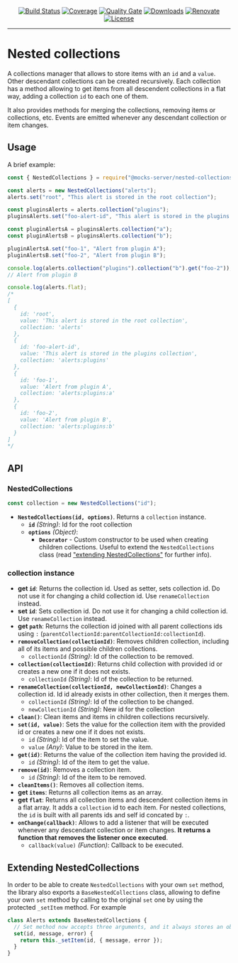 <p align="center">
  <a href="https://github.com/mocks-server/main/actions?query=workflow%3Abuild+branch%3Amaster"><img src="https://github.com/mocks-server/main/workflows/build/badge.svg?branch=master" alt="Build Status"></a>
  <a href="https://codecov.io/gh/mocks-server/main"><img src="https://codecov.io/gh/mocks-server/main/branch/master/graph/badge.svg?token=2S8ZR55AJV" alt="Coverage"></a>
  <a href="https://sonarcloud.io/project/overview?id=mocks-server_main_nested-collections"><img src="https://sonarcloud.io/api/project_badges/measure?project=mocks-server_main_nested-collections&metric=alert_status" alt="Quality Gate"></a>
  <a href="https://www.npmjs.com/package/@mocks-server/nested-collections"><img src="https://img.shields.io/npm/dm/@mocks-server/nested-collections.svg" alt="Downloads"></a>
  <a href="https://renovatebot.com"><img src="https://img.shields.io/badge/renovate-enabled-brightgreen.svg" alt="Renovate"></a>
  <a href="https://github.com/mocks-server/main/blob/master/packages/nested-collections/LICENSE"><img src="https://img.shields.io/npm/l/@mocks-server/nested-collections.svg" alt="License"></a>
</p>

---

# Nested collections

A collections manager that allows to store items with an `id` and a `value`. Other descendant collections can be created recursively. Each collection has a method allowing to get items from all descendent collections in a flat way, adding a collection `id` to each one of them.

It also provides methods for merging the collections, removing items or collections, etc. Events are emitted whenever any descendant collection or item changes.

## Usage

A brief example:

```js
const { NestedCollections } = require("@mocks-server/nested-collections");

const alerts = new NestedCollections("alerts");
alerts.set("root", "This alert is stored in the root collection");

const pluginsAlerts = alerts.collection("plugins");
pluginsAlerts.set("foo-alert-id", "This alert is stored in the plugins collection");

const pluginAlertsA = pluginsAlerts.collection("a");
const pluginAlertsB = pluginsAlerts.collection("b");

pluginAlertsA.set("foo-1", "Alert from plugin A");
pluginAlertsB.set("foo-2", "Alert from plugin B");

console.log(alerts.collection("plugins").collection("b").get("foo-2"));
// Alert from plugin B

console.log(alerts.flat);
/*
[
  {
    id: 'root',
    value: 'This alert is stored in the root collection',
    collection: 'alerts'
  },
  {
    id: 'foo-alert-id',
    value: 'This alert is stored in the plugins collection',
    collection: 'alerts:plugins'
  },
  {
    id: 'foo-1',
    value: 'Alert from plugin A',
    collection: 'alerts:plugins:a'
  },
  {
    id: 'foo-2',
    value: 'Alert from plugin B',
    collection: 'alerts:plugins:b'
  }
]
*/
```

## API

### NestedCollections

```js
const collection = new NestedCollections("id");
``` 

* __`NestedCollections(id, options)`__. Returns a `collection` instance.
  * __`id`__ _(String)_: Id for the root collection
  * __`options`__ _(Object)_:
    * __`Decorator`__ - Custom constructor to be used when creating children collections. Useful to extend the `NestedCollections` class (read ["extending NestedCollections"](#extending-collection) for further info).

### collection instance

* __get `id`__: Returns the collection id. Used as setter, sets collection id. Do not use it for changing a child collection id. Use `renameCollection` instead.
* __set `id`__: Sets collection id. Do not use it for changing a child collection id. Use `renameCollection` instead.
* __get `path`__: Returns the collection id joined with all parent collections ids using `:` (`parentCollectionId:parentCollectionId:collectionId`).
* __`removeCollection(collectionId)`__: Removes children collection, including all of its items and possible children collections.
  * `collectionId` _(String)_: Id of the collection to be removed.
* __`collection(collectionId)`__: Returns child collection with provided id or creates a new one if it does not exists.
  * `collectionId` _(String)_: Id of the collection to be returned.
* __`renameCollection(collectionId, newCollectionId)`__: Changes a collection id. Id id already exists in other collection, then it merges them.
  * `collectionId` _(String)_: Id of the collection to be changed.
  * `newCollectionId` _(String)_: New id for the collection
* __`clean()`__: Clean items and items in children collections recursively.
* __`set(id, value)`__: Sets the value for the collection item with the provided id or creates a new one if it does not exists.
  * `id` _(String)_: Id of the item to set the value.
  * `value` _(Any)_: Value to be stored in the item.
* __`get(id)`__: Returns the value of the collection item having the provided id.
  * `id` _(String)_: Id of the item to get the value.
* __`remove(id)`__: Removes a collection item.
  * `id` _(String)_: Id of the item to be removed.
* __`cleanItems()`__: Removes all collection items.
* __get `items`__: Returns all collection items as an array.
* __get `flat`__: Returns all collection items and descendent collection items in a flat array. It adds a `collection` id to each item. For nested collections, the `id` is built with all parents ids and self id concated by `:`.
* __`onChange(callback)`__: Allows to add a listener that will be executed whenever any descendant collection or item changes. __It returns a function that removes the listener once executed__.
  * `callback(value)` _(Function)_: Callback to be executed.

## Extending NestedCollections

In order to be able to create `NestedCollections` with your own `set` method, the library also exports a `BaseNestedCollections` class, allowing to define your own `set` method by calling to the original `set` one by using the protected `_setItem` method. For example

```js
class Alerts extends BaseNestedCollections {
  // Set method now accepts three arguments, and it always stores an object
  set(id, message, error) {
    return this._setItem(id, { message, error });
  }
}
```
